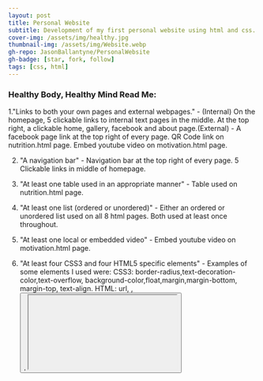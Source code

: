 ```yaml
---
layout: post
title: Personal Website
subtitle: Development of my first personal website using html and css.
cover-img: /assets/img/healthy.jpg
thumbnail-img: /assets/img/Website.webp
gh-repo: JasonBallantyne/PersonalWebsite
gh-badge: [star, fork, follow]
tags: [css, html]
---
```



### Healthy Body, Healthy Mind Read Me:

1."Links to both your own pages and external webpages." - (Internal) On the homepage, 5 clickable links to internal text pages in the middle. At the top right, a clickable home, gallery, facebook and about page.(External) - A facebook page link at the top right of every page. QR Code link on nutrition.html page. Embed youtube video on motivation.html page.

2. "A navigation bar" - Navigation bar at the top right of every page. 5 Clickable links in middle of homepage.
 
3. "At least one table used in an appropriate manner" - Table used on nutrition.html page.
 
4. "At least one list (ordered or unordered)" - Either an ordered or unordered list used on all 8 html pages. Both used at least once throughout.

5. "At least one local or embedded video" - Embed youtube video on motivation.html page.

6. "At least four CSS3 and four HTML5 specific elements" - Examples of some elements I used were: CSS3: border-radius,text-decoration-color,text-overflow, background-color,float,margin,margin-bottom, margin-top, text-align. HTML: url, <a>, <button>, <iframe>, <img>, <th>, <ul>, <li>, <ol>, <td>. Along with many others.
  
7. "Make use of the CSS positional properties (e.g. position, float)" - Position and Float were used on every css sheet, as I used position: absolute for the title and float: left or right were generally used for positioning an image or text.
  
8. "Make use of both inline and block elements" - Inline block was used on every css page for the navigation bar at the top right.

  
